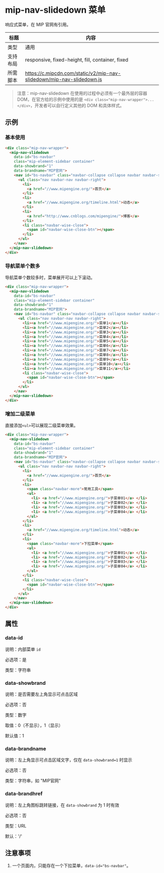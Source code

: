 # mip-nav-slidedown 菜单

响应式菜单，在 MIP 官网有引用。

标题|内容
----|----
类型|通用
支持布局|responsive, fixed-height, fill, container, fixed
所需脚本|https://c.mipcdn.com/static/v2/mip-nav-slidedown/mip-nav-slidedown.js

> 注意：mip-nav-slidedown 在使用的过程中必须有一个最外层的容器 DOM，在官方给的示例中使用的是 `<div class="mip-nav-wrapper">...</div>`，开发者可以自行定义其他的 DOM 和具体样式。

## 示例

### 基本使用

```html
<div class="mip-nav-wrapper">
  <mip-nav-slidedown
    data-id="bs-navbar"
    class="mip-element-sidebar container"
    data-showbrand="1"
    data-brandname="MIP官网">
    <nav id="bs-navbar" class="navbar-collapse collapse navbar navbar-static-top">
      <ul class="nav navbar-nav navbar-right">
        <li>
          <a href="//www.mipengine.org/">首页</a>
        </li>
        <li>
          <a href="//www.mipengine.org/timeline.html">动态</a>
        </li>
        <li>
          <a href="http://www.cnblogs.com/mipengine/">博客</a>
        </li>
        <li class="navbar-wise-close">
          <span id="navbar-wise-close-btn"></span>
        </li>
      </ul>
    </nav>
  </mip-nav-slidedown>
</div>
```

### 导航菜单个数多

导航菜单个数较多时，菜单展开可以上下滚动。

```html
<div class="mip-nav-wrapper">
  <mip-nav-slidedown
    data-id="bs-navbar"
    class="mip-element-sidebar container"
    data-showbrand="1"
    data-brandname="MIP官网">
    <nav id="bs-navbar" class="navbar-collapse collapse navbar navbar-static-top">
      <ul class="nav navbar-nav navbar-right">
        <li><a href="//www.mipengine.org/">菜单1</a></li>
        <li><a href="//www.mipengine.org/">菜单2</a></li>
        <li><a href="//www.mipengine.org/">菜单3</a></li>
        <li><a href="//www.mipengine.org/">菜单4</a></li>
        <li><a href="//www.mipengine.org/">菜单5</a></li>
        <li><a href="//www.mipengine.org/">菜单6</a></li>
        <li><a href="//www.mipengine.org/">菜单7</a></li>
        <li><a href="//www.mipengine.org/">菜单8</a></li>
        <li><a href="//www.mipengine.org/">菜单9</a></li>
        <li><a href="//www.mipengine.org/">菜单10</a></li>
        <li><a href="//www.mipengine.org/">菜单11</a></li>
        <li class="navbar-wise-close">
          <span id="navbar-wise-close-btn"></span>
        </li>
      </ul>
    </nav>
  </mip-nav-slidedown>
</div>
```

### 增加二级菜单

直接添加`<ul>`可以展现二级菜单效果。

```html
<div class="mip-nav-wrapper">
  <mip-nav-slidedown
    data-id="bs-navbar"
    class="mip-element-sidebar container"
    data-showbrand="1"
    data-brandname="MIP官网">
    <nav id="bs-navbar" class="navbar-collapse collapse navbar navbar-static-top">
      <ul class="nav navbar-nav navbar-right">
        <li>
          <a href="//www.mipengine.org/">首页</a>
        </li>
        <li>
          <span class="navbar-more">常用工具</span>
          <ul>
            <li> <a href="//www.mipengine.org/">子菜单01</a> </li>
            <li> <a href="//www.mipengine.org/">子菜单02</a> </li>
            <li> <a href="//www.mipengine.org/">子菜单03</a> </li>
            <li> <a href="//www.mipengine.org/">子菜单04</a> </li>
          </ul>
        </li>
        <li>
          <a href="//www.mipengine.org/timeline.html">动态</a>
        </li>
        <li>
          <span class="navbar-more">下拉菜单</span>
          <ul>
            <li> <a href="//www.mipengine.org/">子菜单01</a> </li>
            <li> <a href="//www.mipengine.org/">子菜单02</a> </li>
            <li> <a href="//www.mipengine.org/">子菜单03</a> </li>
            <li> <a href="//www.mipengine.org/">子菜单04</a> </li>
          </ul>
        </li>
        <li class="navbar-wise-close">
          <span id="navbar-wise-close-btn"></span>
        </li>
      </ul>
    </nav>
  </mip-nav-slidedown>
</div>
```

## 属性

### data-id

说明：内部菜单 `id`

必选项：是

类型：字符串

### data-showbrand

说明：是否需要左上角显示可点击区域

必选项：否

类型：数字

取值：0（不显示），1（显示）

默认值：1

### data-brandname

说明：左上角显示可点击区域文字，仅在 `data-showbrand=1` 时显示

必选项：否

类型：字符串，如 "MIP官网"

### data-brandhref

说明：左上角图标跳转链接，在 `data-showbrand` 为 1 时有效

必选项：否

类型：URL

默认：'/'

## 注意事项

1. 一个页面内，只能存在一个下拉菜单，`data-id="bs-navbar"`。

